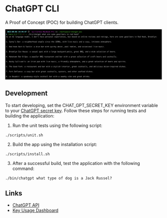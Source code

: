 # ChatGPT CLI
A Proof of Concept (POC) for building ChatGPT clients.

![a screenshot](resources/screenshot.png)

## Development

To start developing, set the CHAT_GPT_SECRET_KEY environment variable to your [ChatGPT secret key](https://platform.openai.com/account/api-keys). Follow these steps for
running tests and building the application:

1. Run the unit tests using the following script:
```shell
./scripts/unit.sh
```
2. Build the app using the installation script:
```shell
./scripts/install.sh
```
3. After a successful build, test the application with the following command:
```shell
./bin/chatgpt what type of dog is a Jack Russel?
```

## Links

* [ChatGPT API](https://platform.openai.com/docs/introduction/overview)
* [Key Usage Dashboard](https://platform.openai.com/account/usage)